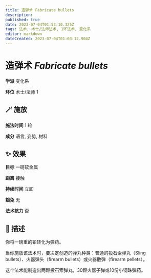 ```yaml
---
title: 造弹术 Fabricate bullets
description: 
published: true
date: 2023-07-04T01:53:10.325Z
tags: 法术, 术士/法师法术, 1环法术, 变化系
editor: markdown
dateCreated: 2023-07-04T01:03:12.904Z
---
```


# **造弹术** *Fabricate bullets*

**学派** 变化系 

**环位** 术士/法师 1

## 🪄 施放

**施法时间** 1 轮

**成分** 语言, 姿势, 材料

## ✨ 效果 

**目标** 一磅软金属 

**距离** 接触  

**持续时间** 立即 

**豁免** 无

**法术抗力** 否

## 📖 描述

你将一磅重的铅转化为弹药。

当你施放该法术时，要决定创造的弹丸种类：普通的投石索弹丸（Sling bullets）、火器弹头（firearm bullets）或火器散弹（firearm pellets）。

这个法术能制造出两颗投石索弹丸，30颗火器子弹或10份小钢珠弹药。
    